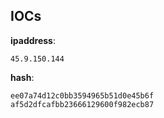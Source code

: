 
## IOCs

__ipaddress__:

```text
45.9.150.144
```
__hash__:

```text
ee07a74d12c0bb3594965b51d0e45b6f
af5d2dfcafbb23666129600f982ecb87
```